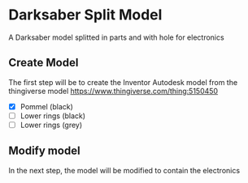 # Darksaber Split Model
A Darksaber model splitted in parts and with hole for electronics

## Create Model
The first step will be to create the Inventor Autodesk model from the thingiverse model https://www.thingiverse.com/thing:5150450

- [x] Pommel (black)
- [ ] Lower rings (black)
- [ ] Lower rings (grey)

## Modify model
In the next step, the model will be modified to contain the electronics
